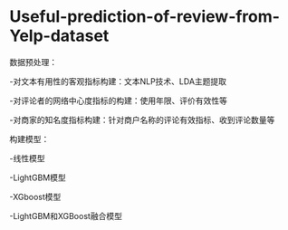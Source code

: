 # Useful-prediction-of-review-from-Yelp-dataset
数据预处理：

-对文本有用性的客观指标构建：文本NLP技术、LDA主题提取

-对评论者的网络中心度指标的构建：使用年限、评价有效性等

-对商家的知名度指标构建：针对商户名称的评论有效指标、收到评论数量等

构建模型：

-线性模型

-LightGBM模型

-XGboost模型

-LightGBM和XGBoost融合模型
